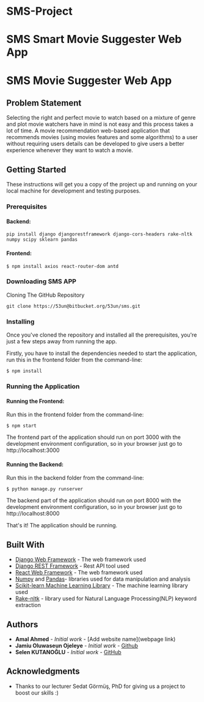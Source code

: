 # SMS-Project
SMS Smart Movie Suggester Web App
=======


# SMS Movie Suggester Web App

## Problem Statement

Selecting the right and perfect movie to watch based on a mixture of genre and plot movie
watchers have in mind is not easy and this process takes a lot of time. A movie recommendation
web-based application that recommends movies (using movies features and some algorithms)
to a user without requiring users details can be developed to give users a better experience
whenever they want to watch a movie.

## Getting Started

These instructions will get you a copy of the project up and running on your local machine for development and testing purposes. 

### Prerequisites

#### Backend:
```
pip install django djangorestframework django-cors-headers rake-nltk numpy scipy sklearn pandas

```
#### Frontend:
```
$ npm install axios react-router-dom antd
```
### Downloading SMS APP
Cloning The GitHub Repository

```
git clone https://53un@bitbucket.org/53un/sms.git
```
### Installing
Once you've cloned the repository and installed all the prerequisites, you're just a few steps away from running the app.

Firstly, you have to install the dependencies needed to start the application, run this in the frontend folder from the command-line:

```
$ npm install
```


### Running the Application
#### Running the Frontend:
Run this in the frontend folder from the command-line:

```
$ npm start
```
The frontend part of the application should run on port 3000 with the development environment configuration, so in your browser just go to http://localhost:3000

#### Running the Backend:
Run this in the backend folder from the command-line:

```
$ python manage.py runserver
```
The backend part of the application should run on port 8000 with the development environment configuration, so in your browser just go to http://localhost:8000

That's it! The application should be running.

## Built With
* [Django Web Framework](https://www.fullstackpython.com/django-orm.html) - The web framework used
* [Django REST Framework](https://www.django-rest-framework.org) - Rest API tool used
* [React Web Framework](https://reactjs.org) - The web framework used
* [Numpy](https://numpy.org/) and [Pandas](https://pandas.pydata.org/)- libraries used for data manipulation and analysis
* [Scikit-learn Machine Learning Library](https://scikit-learn.org/stable) - The machine learning library used 
* [Rake-nltk](https://pypi.org/project/rake-nltk) - library used for Natural Language Processing(NLP) keyword extraction


## Authors

* **Amal Ahmed** - *Initial work* - [Add website name](webpage link)
* **Jamiu Oluwaseun Ojeleye** - *Initial work* - [Github](https://github.com/oluwaseunojeleye)
* **Selen KUTANOĞLU** - *Initial work* - [GitHub](https://github.com/selenkutanoglu)

## Acknowledgments

* Thanks to our lecturer Sedat Görmüş, PhD for giving us a project to boost our skills :)
